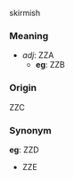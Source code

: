 skirmish
### Meaning
+ _adj_: ZZA
    + __eg__: ZZB

### Origin

ZZC

### Synonym

__eg__: ZZD

+ ZZE


